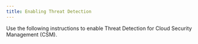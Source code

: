 ```yaml
---
title: Enabling Threat Detection
---
```


Use the following instructions to enable Threat Detection for Cloud Security Management (CSM).